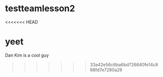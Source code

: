 # testteamlesson2
<<<<<<< HEAD

yeet
=======
Dan Kim is a cool guy
>>>>>>> 33a42e56c6ba6bd726640fe14c888fd7e7280a29
